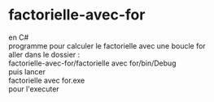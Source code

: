 # factorielle-avec-for
en C#     
programme pour calculer le factorielle avec une boucle for      
aller dans le dossier :  
factorielle-avec-for/factorielle avec for/bin/Debug       
puis lancer     
factorielle avec for.exe         
pour l'executer   
